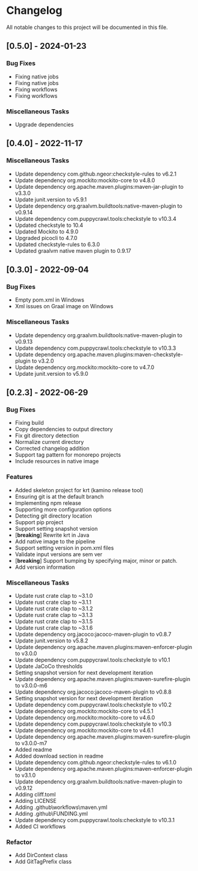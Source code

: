 # Changelog

All notable changes to this project will be documented in this file.

## [0.5.0] - 2024-01-23

### Bug Fixes

- Fixing native jobs
- Fixing native jobs
- Fixing workflows
- Fixing workflows

### Miscellaneous Tasks

- Upgrade dependencies

## [0.4.0] - 2022-11-17

### Miscellaneous Tasks

- Update dependency com.github.ngeor:checkstyle-rules to v6.2.1
- Update dependency org.mockito:mockito-core to v4.8.0
- Update dependency org.apache.maven.plugins:maven-jar-plugin to v3.3.0
- Update junit.version to v5.9.1
- Update dependency org.graalvm.buildtools:native-maven-plugin to v0.9.14
- Update dependency com.puppycrawl.tools:checkstyle to v10.3.4
- Updated checkstyle to 10.4
- Updated Mockito to 4.9.0
- Upgraded picocli to 4.7.0
- Updated checkstyle-rules to 6.3.0
- Updated graalvm native maven plugin to 0.9.17

## [0.3.0] - 2022-09-04

### Bug Fixes

- Empty pom.xml in Windows
- Xml issues on Graal image on Windows

### Miscellaneous Tasks

- Update dependency org.graalvm.buildtools:native-maven-plugin to v0.9.13
- Update dependency com.puppycrawl.tools:checkstyle to v10.3.3
- Update dependency org.apache.maven.plugins:maven-checkstyle-plugin to v3.2.0
- Update dependency org.mockito:mockito-core to v4.7.0
- Update junit.version to v5.9.0

## [0.2.3] - 2022-06-29

### Bug Fixes

- Fixing build
- Copy dependencies to output directory
- Fix git directory detection
- Normalize current directory
- Corrected changelog addition
- Support tag pattern for monorepo projects
- Include resources in native image

### Features

- Added skeleton project for krt (kamino release tool)
- Ensuring git is at the default branch
- Implementing npm release
- Supporting more configuration options
- Detecting git directory location
- Support pip project
- Support setting snapshot version
- [**breaking**] Rewrite krt in Java
- Add native image to the pipeline
- Support setting version in pom.xml files
- Validate input versions are sem ver
- [**breaking**] Support bumping by specifying major, minor or patch.
- Add version information

### Miscellaneous Tasks

- Update rust crate clap to ~3.1.0
- Update rust crate clap to ~3.1.1
- Update rust crate clap to ~3.1.2
- Update rust crate clap to ~3.1.3
- Update rust crate clap to ~3.1.5
- Update rust crate clap to ~3.1.6
- Update dependency org.jacoco:jacoco-maven-plugin to v0.8.7
- Update junit.version to v5.8.2
- Update dependency org.apache.maven.plugins:maven-enforcer-plugin to v3.0.0
- Update dependency com.puppycrawl.tools:checkstyle to v10.1
- Update JaCoCo thresholds
- Setting snapshot version for next development iteration
- Update dependency org.apache.maven.plugins:maven-surefire-plugin to v3.0.0-m6
- Update dependency org.jacoco:jacoco-maven-plugin to v0.8.8
- Setting snapshot version for next development iteration
- Update dependency com.puppycrawl.tools:checkstyle to v10.2
- Update dependency org.mockito:mockito-core to v4.5.1
- Update dependency org.mockito:mockito-core to v4.6.0
- Update dependency com.puppycrawl.tools:checkstyle to v10.3
- Update dependency org.mockito:mockito-core to v4.6.1
- Update dependency org.apache.maven.plugins:maven-surefire-plugin to v3.0.0-m7
- Added readme
- Added download section in readme
- Update dependency com.github.ngeor:checkstyle-rules to v6.1.0
- Update dependency org.apache.maven.plugins:maven-enforcer-plugin to v3.1.0
- Update dependency org.graalvm.buildtools:native-maven-plugin to v0.9.12
- Adding cliff.toml
- Adding LICENSE
- Adding .github\workflows\maven.yml
- Adding .github\FUNDING.yml
- Update dependency com.puppycrawl.tools:checkstyle to v10.3.1
- Added CI workflows

### Refactor

- Add DirContext class
- Add GitTagPrefix class

<!-- generated by git-cliff -->
